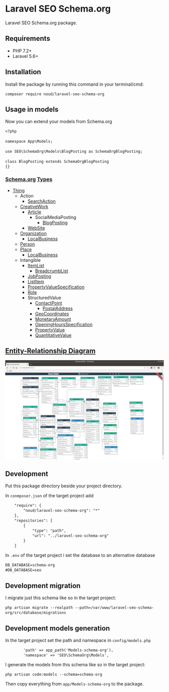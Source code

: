 # Laravel SEO Schema.org

Laravel SEO Schema.org package.

## Requirements

* PHP 7.2+
* Laravel 5.6+

## Installation

Install the package by running this command in your terminal/cmd:
```
composer require noud/laravel-seo-schema-org
```

## Usage in models

Now you can extend your models from Schema.org

```
<?php

namespace App\Models;

use SEO\SchemaOrg\Models\BlogPosting as SchemaOrgBlogPosting;

class BlogPosting extends SchemaOrgBlogPosting
{}
```

### [Schema.org](https://schema.org) [Types](https://schema.org/docs/full.html)

- [Thing](https://schema.org/Thing)
    - Action
        - [SearchAction](https://schema.org/SearchAction)
    - [CreativeWork](https://schema.org/CreativeWork)
        - [Article](https://schema.org/Article)
            - SocialMediaPosting
                - [BlogPosting](https://schema.org/BlogPosting)
        - [WebSite](https://schema.org/WebSite)
    - [Organization](https://schema.org/Organization)
        - [LocalBusiness](https://schema.org/LocalBusiness)
    - [Person](https://schema.org/Person)
    - [Place](https://schema.org/Place)
        - [LocalBusiness](https://schema.org/LocalBusiness)
    - Intangible
        - [ItemList](http://schema.org/ItemList)
            - [BreadcrumbList](https://schema.org/BreadcrumbList)
        - [JobPosting](https://schema.org/JobPosting)
        - [ListItem](http://schema.org/ListItem)
        - [PropertyValueSpecification](https://schema.org/PropertyValueSpecification)
        - [Role](https://schema.org/Role)
        - StructuredValue
            - [ContactPoint](https://schema.org/ContactPoint)
                - [PostalAddress](https://schema.org/PostalAddress)
            - [GeoCoordinates](https://schema.org/GeoCoordinates)
            - [MonetaryAmount](https://schema.org/MonetaryAmount)
            - [OpeningHoursSpecification](https://schema.org/OpeningHoursSpecification)
            - [PropertyValue](https://schema.org/PropertyValue)
            - [QuantitativeValue](https://schema.org/QuantitativeValue)

## [Entity-Relationship Diagram](https://en.wikipedia.org/wiki/Entity–relationship_model)

![Schema.org Entity-Relationship Diagram](./docs/erd.png?raw=true "Schema.org Entity-Relationship Diagram")

## Development

Put this package directory beside your project directory.

In ```conmposer.json``` of the target project add
```
    "require": {
        "noud/laravel-seo-schema-org": "*"
    },
    "repositories": [
        {
            "type": "path",
            "url": "../laravel-seo-schema-org"
        }
    ]
```
In ```.env``` of the target project i set the database to an alternative database
```
DB_DATABASE=schema-org
#DB_DATABASE=seo
```

## Development migration

I migrate just this schema like so in the target project:
```
php artisan migrate --realpath --path=/var/www/laravel-seo-schema-org/src/database/migrations
```

## Development models generation

In the target project set the path and namespace in ```config/models.php```
```
        'path' => app_path('Models-schema-org'),
        'namespace' => 'SEO\SchemaOrg\Models',
```
I generate the models from this schema like so in the target project:
```
php artisan code:models --schema=schema-org
```

Then copy everything from ```app/Models-schema-org``` to the package.